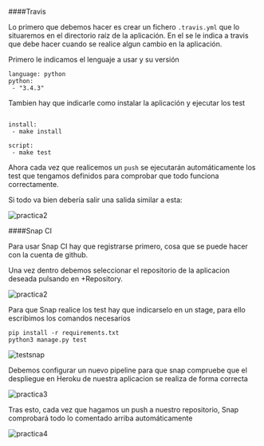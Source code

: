 ####Travis

Lo primero que debemos hacer es crear un fichero `.travis.yml` que lo situaremos en el directorio raíz de la aplicación. En el se le indica a travis que debe hacer cuando se realice algun cambio en la aplicación.

Primero le indicamos el lenguaje a usar y su versión

~~~
language: python
python:
 - "3.4.3"
~~~

Tambien hay que indicarle como instalar la aplicación y ejecutar los test

~~~

install:
 - make install

script:
 - make test 

~~~

Ahora cada vez que realicemos un `push` se ejecutarán automáticamente los test que tengamos definidos para comprobar que todo funciona correctamente.

Si todo va bien debería salir una salida similar a esta:

![practica2](http://i1045.photobucket.com/albums/b460/Alejandro_Casado/practica2_zps7yrt4cjk.png)


####Snap CI

Para usar Snap CI hay que registrarse primero, cosa que se puede hacer con la cuenta de github.

Una vez dentro debemos seleccionar el repositorio de la aplicacion deseada pulsando en +Repository.

![practica2](http://i1045.photobucket.com/albums/b460/Alejandro_Casado/Practica3/practica3_zpsj9ls4qwd.png)

Para que Snap realice los test hay que indicarselo en un stage, para ello escribimos los comandos necesarios

~~~
pip install -r requirements.txt
python3 manage.py test
~~~

![testsnap](http://i1045.photobucket.com/albums/b460/Alejandro_Casado/Practica3/testsnap_zpsnkrfsbtb.png)


Debemos configurar un nuevo pipeline para que snap compruebe que el despliegue en Heroku de nuestra aplicacion se realiza de forma correcta

![practica3](http://i1045.photobucket.com/albums/b460/Alejandro_Casado/Practica3/pracitca4_zpscqwz3u3n.png)

Tras esto, cada vez que hagamos un push a nuestro repositorio, Snap comprobará todo lo comentado arriba automáticamente

![practica4](http://i1045.photobucket.com/albums/b460/Alejandro_Casado/Practica3/practica5_zpsgkktabyi.png)










